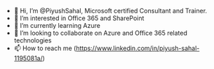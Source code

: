 - 👋 Hi, I’m @PiyushSahal, Microsoft certified Consultant and Trainer.
- 👀 I’m interested in Office 365 and SharePoint 
- 🌱 I’m currently learning Azure
- 💞️ I’m looking to collaborate on Azure and Office 365 related technologies
- 📫 How to reach me (https://www.linkedin.com/in/piyush-sahal-1195081a/)

<!---
PiyushSahal/PiyushSahal is a ✨ special ✨ repository because its `README.md` (this file) appears on your GitHub profile.
You can click the Preview link to take a look at your changes.
--->
